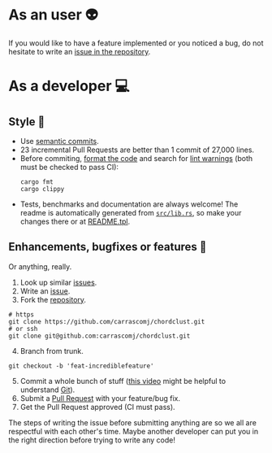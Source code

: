 # As an user :alien:
If you would like to have a feature implemented or you noticed a bug, do not hesitate
to write an [issue in the repository](https://github.com/carrascomj/chordclust/issues).

# As a developer :computer:
## Style :art:
* Use [semantic commits](https://seesparkbox.com/foundry/semantic_commit_messages).
* 23 incremental Pull Requests are better than 1 commit of 27,000 lines.
* Before commiting, [format the code](https://github.com/rust-lang/rustfmt)
and search for [lint warnings](https://github.com/rust-lang/rust-clippy) (both
must be checked to pass CI):
  ```shell
  cargo fmt
  cargo clippy
  ```
* Tests, benchmarks and documentation are always welcome! The readme is automatically generated from [`src/lib.rs`](https://github.com/carrascomj/chordclust/blob/trunk/src/lib.rs), so make your changes there or at [README.tpl](https://github.com/carrascomj/chordclust/blob/trunk/README.tpl).

## Enhancements, bugfixes or features :rocket:
Or anything, really.

1. Look up similar [issues](https://github.com/carrascomj/chordclust/issues).
2. Write an [issue](https://github.com/carrascomj/chordclust/issues).
3. Fork the [repository](https://docs.github.com/en/enterprise/2.13/user/articles/fork-a-repo).
  ```shell
  # https
  git clone https://github.com/carrascomj/chordclust.git
  # or ssh
  git clone git@github.com:carrascomj/chordclust.git
  ```
4. Branch from trunk.
  ```shell
  git checkout -b 'feat-incrediblefeature'
  ```
5. Commit a whole bunch of stuff ([this video](https://www.youtube.com/watch?v=BaPexytJFTI)
  might be helpful to understand [Git](https://git-scm.com/)).
6. Submit a [Pull Request](https://github.com/carrascomj/chordclust/pulls) with your feature/bug fix.
7. Get the Pull Request approved (CI must pass).  

The steps of writing the issue before submitting anything are so we all are
respectful with each other's time. Maybe another developer can put you in the
right direction before trying to write any code!
